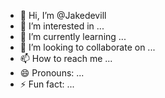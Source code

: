 - 👋 Hi, I’m @Jakedevill
- 👀 I’m interested in ...
- 🌱 I’m currently learning ...
- 💞️ I’m looking to collaborate on ...
- 📫 How to reach me ...
- 😄 Pronouns: ...
- ⚡ Fun fact: ...

<!---
Jakedevill/Jakedevill is a ✨ special ✨ repository because its `README.md` (this file) appears on your GitHub profile.
You can click the Preview link to take a look at your changes.
--->
